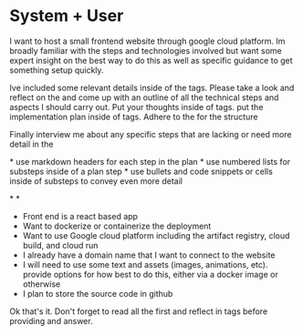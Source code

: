 # System + User

I want to host a small frontend website through google cloud platform. Im broadly familiar with the steps and technologies involved but want some expert insight on the best way to do this as well as specific guidance to get something setup quickly.

Ive included some relevant details inside of the <detail> tags. Please take a look and reflect on the <detail> and come up with an outline of all the technical steps and aspects I should carry out. Put your thoughts inside of <thinking> tags. put the implementation plan inside of <plan> tags. Adhere to the <planformat> for the <plan> structure

Finally interview me about any specific steps that are lacking or need more detail in the <plan>

<planformat>
* use markdown headers for each step in the plan
* use numbered lists for substeps inside of a plan step
* use bullets and code snippets or cells inside of substeps to convey even more detail
</planformat>

<detail> * *
* Front end is a react based app
* Want to dockerize or containerize the deployment 
* Want to use Google cloud platform including the artifact registry, cloud build, and cloud run 
* I already have a domain name that I want to connect to the website
* I will need to use some text and assets (images, animations, etc). provide options for how best to do this, either via a docker image or otherwise
* I plan to store the source code in github
<detail>

Ok that's it. Don't forget to read all the <detail> first and reflect in <thinking> tags before providing and answer.

